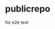 # publicrepo
for e2e test

























































































